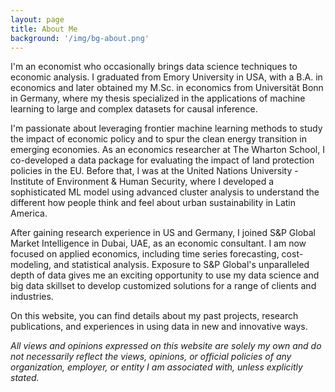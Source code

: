 ```yaml
---
layout: page
title: About Me
background: '/img/bg-about.png'
---
```


I'm an economist who occasionally brings data science techniques to economic analysis. I graduated from Emory University in USA, with a B.A. in economics and later obtained my M.Sc. in economics from Universität Bonn in Germany, where my thesis specialized in the applications of machine learning to large and complex datasets for causal inference.

I'm passionate about leveraging frontier machine learning methods to study the impact of economic policy and to spur the clean energy transition in emerging economies. As an economics researcher at The Wharton School, I co-developed a data package for evaluating the impact of land protection policies in the EU. Before that, I was at the United Nations University - Institute of Environment & Human Security, where I developed a sophisticated ML model using advanced cluster analysis to understand the different how people think and feel about urban sustainability in Latin America.

After gaining research experience in US and Germany, I joined S&P Global Market Intelligence in Dubai, UAE, as an economic consultant. I am now focused on applied economics, including time series forecasting, cost-modeling, and statistical analysis. Exposure to S&P Global's unparalleled depth of data gives me an exciting opportunity to use my data science and big data skillset to develop customized solutions for a range of clients and industries.

On this website, you can find details about my past projects, research publications, and experiences in using data in new and innovative ways.


*All views and opinions expressed on this website are solely my own and do not necessarily reflect the views, opinions, or official policies of any organization, employer, or entity I am associated with, unless explicitly stated.*